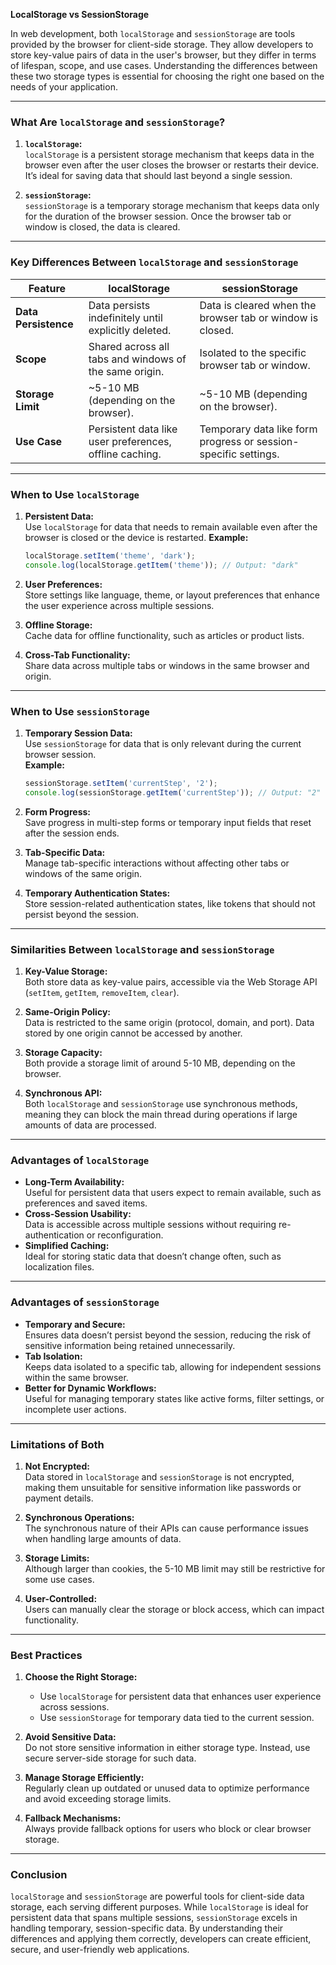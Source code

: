 **LocalStorage vs SessionStorage**

In web development, both `localStorage` and `sessionStorage` are tools provided by the browser for client-side storage. They allow developers to store key-value pairs of data in the user's browser, but they differ in terms of lifespan, scope, and use cases. Understanding the differences between these two storage types is essential for choosing the right one based on the needs of your application.

---

### **What Are `localStorage` and `sessionStorage`?**

1. **`localStorage`:**  
   `localStorage` is a persistent storage mechanism that keeps data in the browser even after the user closes the browser or restarts their device. It’s ideal for saving data that should last beyond a single session.

2. **`sessionStorage`:**  
   `sessionStorage` is a temporary storage mechanism that keeps data only for the duration of the browser session. Once the browser tab or window is closed, the data is cleared.

---

### **Key Differences Between `localStorage` and `sessionStorage`**

| Feature                   | **localStorage**                    | **sessionStorage**                  |
|---------------------------|-------------------------------------|-------------------------------------|
| **Data Persistence**      | Data persists indefinitely until explicitly deleted. | Data is cleared when the browser tab or window is closed. |
| **Scope**                 | Shared across all tabs and windows of the same origin. | Isolated to the specific browser tab or window. |
| **Storage Limit**         | ~5-10 MB (depending on the browser). | ~5-10 MB (depending on the browser). |
| **Use Case**              | Persistent data like user preferences, offline caching. | Temporary data like form progress or session-specific settings. |

---

### **When to Use `localStorage`**

1. **Persistent Data:**  
   Use `localStorage` for data that needs to remain available even after the browser is closed or the device is restarted.
   **Example:**  
   ```javascript
   localStorage.setItem('theme', 'dark');
   console.log(localStorage.getItem('theme')); // Output: "dark"
   ```

2. **User Preferences:**  
   Store settings like language, theme, or layout preferences that enhance the user experience across multiple sessions.

3. **Offline Storage:**  
   Cache data for offline functionality, such as articles or product lists.

4. **Cross-Tab Functionality:**  
   Share data across multiple tabs or windows in the same browser and origin.

---

### **When to Use `sessionStorage`**

1. **Temporary Session Data:**  
   Use `sessionStorage` for data that is only relevant during the current browser session.  
   **Example:**  
   ```javascript
   sessionStorage.setItem('currentStep', '2');
   console.log(sessionStorage.getItem('currentStep')); // Output: "2"
   ```

2. **Form Progress:**  
   Save progress in multi-step forms or temporary input fields that reset after the session ends.

3. **Tab-Specific Data:**  
   Manage tab-specific interactions without affecting other tabs or windows of the same origin.

4. **Temporary Authentication States:**  
   Store session-related authentication states, like tokens that should not persist beyond the session.

---

### **Similarities Between `localStorage` and `sessionStorage`**

1. **Key-Value Storage:**  
   Both store data as key-value pairs, accessible via the Web Storage API (`setItem`, `getItem`, `removeItem`, `clear`).

2. **Same-Origin Policy:**  
   Data is restricted to the same origin (protocol, domain, and port). Data stored by one origin cannot be accessed by another.

3. **Storage Capacity:**  
   Both provide a storage limit of around 5-10 MB, depending on the browser.

4. **Synchronous API:**  
   Both `localStorage` and `sessionStorage` use synchronous methods, meaning they can block the main thread during operations if large amounts of data are processed.

---

### **Advantages of `localStorage`**

- **Long-Term Availability:**  
   Useful for persistent data that users expect to remain available, such as preferences and saved items.
- **Cross-Session Usability:**  
   Data is accessible across multiple sessions without requiring re-authentication or reconfiguration.
- **Simplified Caching:**  
   Ideal for storing static data that doesn’t change often, such as localization files.

---

### **Advantages of `sessionStorage`**

- **Temporary and Secure:**  
   Ensures data doesn’t persist beyond the session, reducing the risk of sensitive information being retained unnecessarily.
- **Tab Isolation:**  
   Keeps data isolated to a specific tab, allowing for independent sessions within the same browser.
- **Better for Dynamic Workflows:**  
   Useful for managing temporary states like active forms, filter settings, or incomplete user actions.

---

### **Limitations of Both**

1. **Not Encrypted:**  
   Data stored in `localStorage` and `sessionStorage` is not encrypted, making them unsuitable for sensitive information like passwords or payment details.

2. **Synchronous Operations:**  
   The synchronous nature of their APIs can cause performance issues when handling large amounts of data.

3. **Storage Limits:**  
   Although larger than cookies, the 5-10 MB limit may still be restrictive for some use cases.

4. **User-Controlled:**  
   Users can manually clear the storage or block access, which can impact functionality.

---

### **Best Practices**

1. **Choose the Right Storage:**  
   - Use `localStorage` for persistent data that enhances user experience across sessions.
   - Use `sessionStorage` for temporary data tied to the current session.

2. **Avoid Sensitive Data:**  
   Do not store sensitive information in either storage type. Instead, use secure server-side storage for such data.

3. **Manage Storage Efficiently:**  
   Regularly clean up outdated or unused data to optimize performance and avoid exceeding storage limits.

4. **Fallback Mechanisms:**  
   Always provide fallback options for users who block or clear browser storage.

---

### **Conclusion**

`localStorage` and `sessionStorage` are powerful tools for client-side data storage, each serving different purposes. While `localStorage` is ideal for persistent data that spans multiple sessions, `sessionStorage` excels in handling temporary, session-specific data. By understanding their differences and applying them correctly, developers can create efficient, secure, and user-friendly web applications.